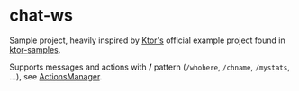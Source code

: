 # chat-ws

Sample project, heavily inspired by [Ktor's](https://ktor.io/) official example project found in [ktor-samples](https://github.com/ktorio/ktor-samples).

Supports messages and actions with **/** pattern (`/whohere`, `/chname`, `/mystats`, ...), see [ActionsManager](https://github.com/nejckorasa/chat-ws/blob/master/src/ActionsManager.kt).
